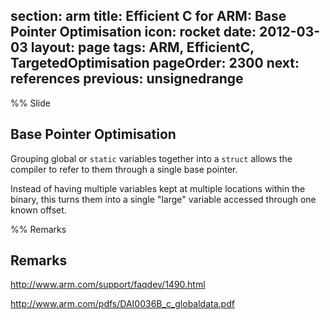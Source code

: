 section: arm
title: Efficient C for ARM: Base Pointer Optimisation
icon: rocket
date: 2012-03-03
layout: page
tags: ARM, EfficientC, TargetedOptimisation
pageOrder: 2300
next: references
previous: unsignedrange
----

%% Slide

## Base Pointer Optimisation

Grouping global or `static` variables together into a `struct` allows the compiler to refer to them through a single base pointer.

Instead of having multiple variables kept at multiple locations within the binary, this turns them into a single "large" variable accessed through one known offset.

%% Remarks

## Remarks

http://www.arm.com/support/faqdev/1490.html

http://www.arm.com/pdfs/DAI0036B_c_globaldata.pdf
